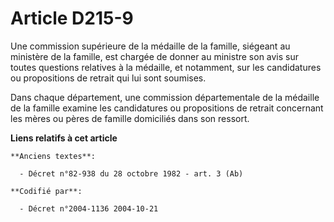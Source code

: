 # Article D215-9

Une commission supérieure de la médaille de la famille, siégeant au ministère de la famille, est chargée de donner au
ministre son avis sur toutes questions relatives à la médaille, et notamment, sur les candidatures ou propositions de retrait
qui lui sont soumises.

Dans chaque département, une commission départementale de la médaille de la famille examine les candidatures ou propositions
de retrait concernant les mères ou pères de famille domiciliés dans son ressort.

**Liens relatifs à cet article**

	**Anciens textes**:

	  - Décret n°82-938 du 28 octobre 1982 - art. 3 (Ab)

	**Codifié par**:

	  - Décret n°2004-1136 2004-10-21
